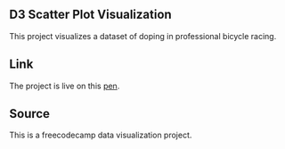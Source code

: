 ## D3 Scatter Plot Visualization
This project visualizes a dataset of doping in professional bicycle racing.
## Link
The project is live on this [pen](https://codepen.io/niranad/full/RwMpqWv).
## Source
This is a freecodecamp data visualization project.